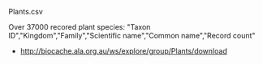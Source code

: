 Plants.csv

Over 37000 recored plant species: "Taxon ID","Kingdom","Family","Scientific name","Common name","Record count"

* http://biocache.ala.org.au/ws/explore/group/Plants/download
